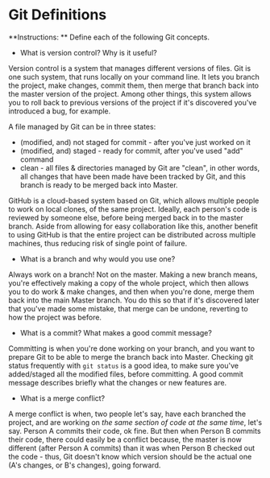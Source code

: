 # Git Definitions

**Instructions: ** Define each of the following Git concepts.

* What is version control?  Why is it useful?

Version control is a system that manages different versions of files. Git is one such system, that runs locally on your command line. It lets you branch the project, make changes, commit them, then merge that branch back into the master version of the project. Among other things, this system allows you to roll back to previous versions of the project if it's discovered you've introduced a bug, for example.

A file managed by Git can be in three states:

* (modified, and) not staged for commit - after you've just worked on it
* (modified, and) staged - ready for commit, after you've used "add" command
* clean - all files & directories managed by Git are "clean", in other words, all changes that have been made have been tracked by Git, and this branch is ready to be merged back into Master.

GitHub is a cloud-based system based on Git, which allows multiple people to work on local clones, of the same project. Ideally, each person's code is reviewed by someone else, before being merged back in to the master branch. Aside from allowing for easy collaboration like this, another benefit to using GitHub is that the entire project can be distributed across multiple machines, thus reducing risk of single point of failure.

* What is a branch and why would you use one?

Always work on a branch! Not on the master. Making a new branch means, you're effectively making a copy of the whole project, which then allows you to do work & make changes, and then when you're done, merge them back into the main Master branch. You do this so that if it's discovered later that you've made some mistake, that merge can be undone, reverting to how the project was before.

* What is a commit? What makes a good commit message?

Committing is when you're done working on your branch, and you want to prepare Git to be able to merge the branch back into Master. Checking git status frequently with ```git status``` is a good idea, to make sure you've added/staged all the modified files, before committing. A good commit message describes briefly what the changes or new features are.

* What is a merge conflict?

A merge conflict is when, two people let's say, have each branched the project, and are working on *the same section of code at the same time*, let's say. Person A commits their code, ok fine. But then when Person B commits their code, there could easily be a conflict because, the master is now different (after Person A commits) than it was when Person B checked out the code - thus, Git doesn't know which version should be the actual one (A's changes, or B's changes), going forward.

